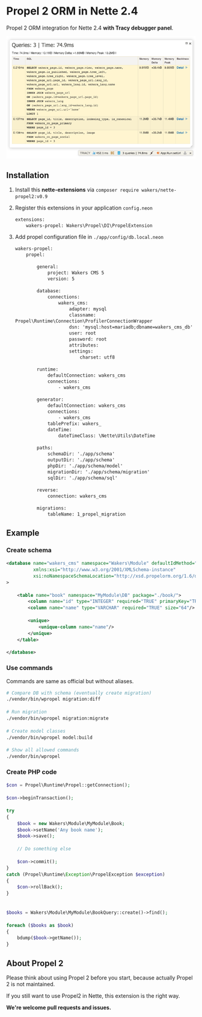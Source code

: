 # Propel 2 ORM in Nette 2.4

Propel 2 ORM integration for Nette 2.4 **with Tracy debugger panel**.

![Tracy Debugger](docs/tracy-debugger.png)


## Installation

1. Install this **nette-extensions** via `composer require wakers/nette-propel2:v0.9`

2. Register this extensions in your application `config.neon`

    ```neon
    extensions:
        wakers-propel: Wakers\Propel\DI\PropelExtension
    ```

3. Add propel configuration file in `./app/config/db.local.neon` 

    ```neon
    wakers-propel:
        propel:
    
            general:
                project: Wakers CMS 5
                version: 5
    
            database:
                connections:
                    wakers_cms:
                        adapter: mysql
                        classname: Propel\Runtime\Connection\ProfilerConnectionWrapper
                        dsn: 'mysql:host=mariadb;dbname=wakers_cms_db'
                        user: root
                        password: root
                        attributes:
                        settings:
                            charset: utf8
    
            runtime:
                defaultConnection: wakers_cms
                connections:
                    - wakers_cms
    
            generator:
                defaultConnection: wakers_cms
                connections:
                    - wakers_cms
                tablePrefix: wakers_
                dateTime:
                    dateTimeClass: \Nette\Utils\DateTime
    
            paths:
                schemaDir: './app/schema'
                outputDir: './app/schema'
                phpDir: './app/schema/model'
                migrationDir: './app/schema/migration'
                sqlDir: './app/schema/sql'
    
            reverse:
                connection: wakers_cms
    
            migrations:
                tableName: 1_propel_migration
    ```

## Example

### Create schema
```xml
<database name="wakers_cms" namespace="Wakers\Module" defaultIdMethod="native"
          xmlns:xsi="http://www.w3.org/2001/XMLSchema-instance"
          xsi:noNamespaceSchemaLocation="http://xsd.propelorm.org/1.6/database.xsd"
>

    <table name="book" namespace="MyModule\DB" package="./book/">
        <column name="id" type="INTEGER" required="TRUE" primaryKey="TRUE" autoIncrement="TRUE"/>
        <column name="name" type="VARCHAR" required="TRUE" size="64"/>
    
        <unique>
            <unique-column name="name"/>
        </unique>
    </table>
    
</database>
```

### Use commands
Commands are same as official but without aliases.

```bash
# Compare DB with schema (eventually create migration)
./vendor/bin/wpropel migration:diff

# Run migration
./vendor/bin/wpropel migration:migrate

# Create model classes
./vendor/bin/wpropel model:build

# Show all allowed commands
./vendor/bin/wpropel
```

### Create PHP code
```php
$con = Propel\Runtime\Propel::getConnection();

$con->beginTransaction();

try
{
    $book = new Wakers\Module\MyModule\Book;
    $book->setName('Any book name');
    $book->save();
    
    // Do something else
    
    $con->commit();
}
catch (Propel\Runtime\Exception\PropelException $exception)
{
    $con->rollBack();
}


$books = Wakers\Module\MyModule\BookQuery::create()->find();

foreach ($books as $book)
{
    bdump($book->getName());
}
```


## About Propel 2

Please think about using Propel 2 before you start, because actually Propel 2 is not maintained.

If you still want to use Propel2 in Nette, this extension is the right way.

**We're welcome pull requests and issues.**
